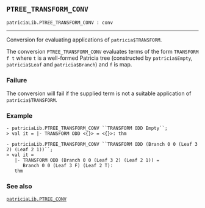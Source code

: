 ## `PTREE_TRANSFORM_CONV`

``` hol4
patriciaLib.PTREE_TRANSFORM_CONV : conv
```

------------------------------------------------------------------------

Conversion for evaluating applications of `patricia$TRANSFORM`.

The conversion `PTREE_TRANSFORM_CONV` evaluates terms of the form
`TRANSFORM f t` where `t` is a well-formed Patricia tree (constructed by
`patricia$Empty`, `patricia$Leaf` and `patricia$Branch`) and `f` is map.

### Failure

The conversion will fail if the supplied term is not a suitable
application of `patricia$TRANSFORM`.

### Example

``` hol4
- patriciaLib.PTREE_TRANSFORM_CONV ``TRANSFORM ODD Empty``;
> val it = |- TRANSFORM ODD <{}> = <{}>: thm

- patriciaLib.PTREE_TRANSFORM_CONV ``TRANSFORM ODD (Branch 0 0 (Leaf 3 2) (Leaf 2 1))``;
> val it =
   |- TRANSFORM ODD (Branch 0 0 (Leaf 3 2) (Leaf 2 1)) =
      Branch 0 0 (Leaf 3 F) (Leaf 2 T):
   thm
```

### See also

[`patriciaLib.PTREE_CONV`](#patriciaLib.PTREE_CONV)
